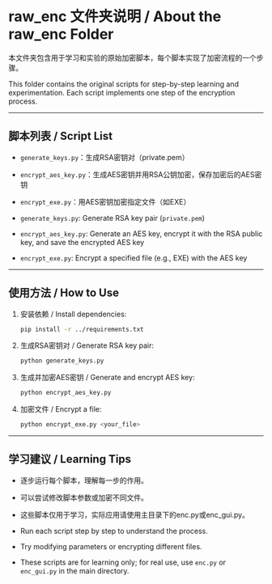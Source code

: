 # raw_enc 文件夹说明 / About the raw_enc Folder

本文件夹包含用于学习和实验的原始加密脚本，每个脚本实现了加密流程的一个步骤。

This folder contains the original scripts for step-by-step learning and experimentation. Each script implements one step of the encryption process.

---

## 脚本列表 / Script List

- `generate_keys.py`：生成RSA密钥对（private.pem）
- `encrypt_aes_key.py`：生成AES密钥并用RSA公钥加密，保存加密后的AES密钥
- `encrypt_exe.py`：用AES密钥加密指定文件（如EXE）

- `generate_keys.py`: Generate RSA key pair (`private.pem`)
- `encrypt_aes_key.py`: Generate an AES key, encrypt it with the RSA public key, and save the encrypted AES key
- `encrypt_exe.py`: Encrypt a specified file (e.g., EXE) with the AES key

---

## 使用方法 / How to Use

1. 安装依赖 / Install dependencies:
   ```bash
   pip install -r ../requirements.txt
   ```
2. 生成RSA密钥对 / Generate RSA key pair:
   ```bash
   python generate_keys.py
   ```
3. 生成并加密AES密钥 / Generate and encrypt AES key:
   ```bash
   python encrypt_aes_key.py
   ```
4. 加密文件 / Encrypt a file:
   ```bash
   python encrypt_exe.py <your_file>
   ```

---

## 学习建议 / Learning Tips
- 逐步运行每个脚本，理解每一步的作用。
- 可以尝试修改脚本参数或加密不同文件。
- 这些脚本仅用于学习，实际应用请使用主目录下的enc.py或enc_gui.py。

- Run each script step by step to understand the process.
- Try modifying parameters or encrypting different files.
- These scripts are for learning only; for real use, use `enc.py` or `enc_gui.py` in the main directory. 